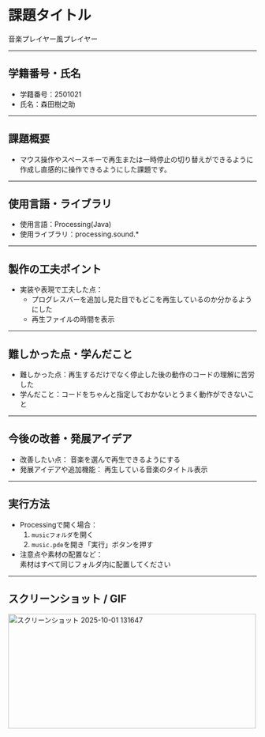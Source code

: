 # 課題タイトル
音楽プレイヤー風プレイヤー

---

## 学籍番号・氏名
- 学籍番号：2501021
- 氏名：森田樹之助

---

## 課題概要
- マウス操作やスペースキーで再生または一時停止の切り替えができるように作成し直感的に操作できるようにした課題です。

---

## 使用言語・ライブラリ
- 使用言語：Processing(Java)
- 使用ライブラリ：processing.sound.*

---

## 製作の工夫ポイント
- 実装や表現で工夫した点：
  - プログレスバーを追加し見た目でもどこを再生しているのか分かるようにした
  - 再生ファイルの時間を表示

---

## 難しかった点・学んだこと
- 難しかった点：再生するだけでなく停止した後の動作のコードの理解に苦労した
- 学んだこと：コードをちゃんと指定しておかないとうまく動作ができないこと

---

## 今後の改善・発展アイデア
- 改善したい点：
音楽を選んで再生できるようにする
- 発展アイデアや追加機能：
再生している音楽のタイトル表示

---

## 実行方法 
- Processingで開く場合：
  1. `musicフォルダ`を開く
  2. `music.pde`を開き「実行」ボタンを押す
- 注意点や素材の配置など：<br>
  素材はすべて同じフォルダ内に配置してください

---


## スクリーンショット / GIF
<img width="502" height="232" alt="スクリーンショット 2025-10-01 131647" src="https://github.com/user-attachments/assets/ae276d00-06b9-498c-8e47-c1fb082ec11b" />
